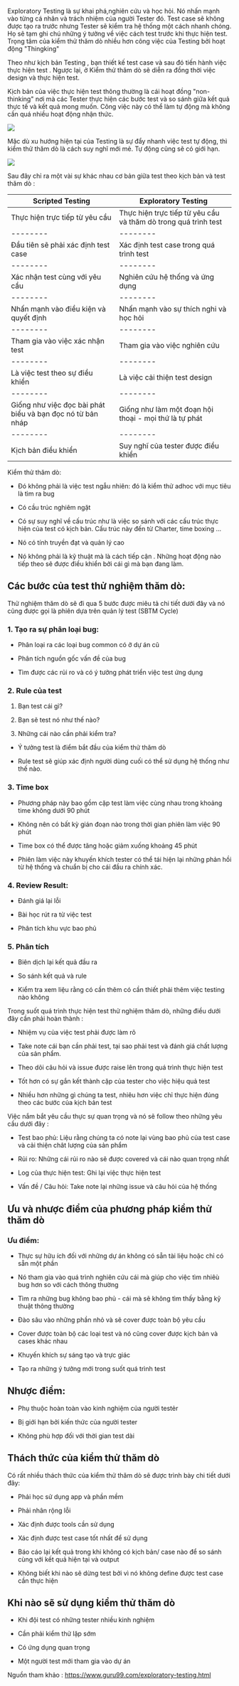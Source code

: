 Exploratory Testing là sự khai phá,nghiên cứu và học hỏi. Nó nhấn mạnh vào từng cá nhân và trách nhiệm của người Tester đó. Test case sẽ không được tạo ra trước nhưng Tester sẽ kiểm tra hệ thống một cách nhanh chóng. Họ sẽ tạm ghi chú những ý tưởng về việc cách test trước khi thực hiện test. Trọng tâm của kiểm thử thăm dò nhiều hơn công việc của Testing bởi hoạt động "Thingking"

Theo như kịch bản Testing , bạn thiết kế test case và sau đó tiến hành việc thực hiện test . Ngược lại, ở Kiểm thử thăm dò sẽ diễn ra đồng thời việc design và thực hiện test. 

Kịch bản của việc thực hiện test thông thường là cái hoạt đồng "non-thinking" nơi mà các Tester thực hiện các bước test và so sánh giữa kết quả thực tế và kết quả mong muốn. Công việc này có thể làm tự động mà không cần quá nhiều hoạt động nhận thức. 

![](https://images.viblo.asia/545352af-49d2-4cba-94a0-b65a0e987048.png)

Mặc dù xu hướng hiện tại của Testing là sự đẩy nhanh việc test tự động, thì kiểm thử thăm dò là cách suy nghĩ mới mẻ. Tự động cũng sẽ có giới hạn. 

![](https://images.viblo.asia/1954d20d-56a5-46c7-97d7-4b043d2366d4.png)

Sau đây chỉ ra một vài sự khác nhau cơ bản giữa test theo kịch bản và test thăm dò : 


| Scripted Testing | Exploratory Testing | 
| -------- | -------- | 
| Thực hiện trực tiếp từ yêu cầu    | Thực hiện trực tiếp từ yêu cầu và thăm dò trong quá trình test   | 
| -------- | -------- | 
| Đầu tiên sẽ phải xác định test case  | Xác định test case trong quá trình test   |
| -------- | -------- | 
| Xác nhận test cùng với yêu cầu  |Nghiên cứu hệ thống và ứng dụng    |
| -------- | -------- | 
| Nhấn mạnh vào điều kiện và quyết định  | Nhấn mạnh vào sự thích nghi và học hỏi   |
| -------- | -------- | 
|  Tham gia vào việc xác nhận test |  Tham gia vào việc nghiên cứu  |
| -------- | -------- | 
| Là việc test theo sự điều khiển  | Là việc cải thiện test design |
| -------- | -------- | 
| Giống như việc đọc bài phát biểu  và bạn đọc nó từ bản nháp  |Giống như làm một đoạn hội thoại - mọi thứ là tự phát    |
| -------- | -------- | 
| Kịch bản điều khiển  | Suy nghĩ của tester được điều khiển   |

Kiểm thử thăm dò:

* Đó không phải là việc test ngẫu nhiên: đó là kiểm thử adhoc với mục tiêu là tìm ra bug

* Có cầu trúc nghiêm ngặt

* Có sự suy nghĩ về cấu trúc như là việc so sánh với các cấu trúc thực hiện của test có kịch bản. Cấu trúc này đến từ  Charter, time boxing ...

* Nó có tính truyền đạt và quản lý cao

* Nó không phải là kỹ thuật mà là cách tiếp cận . Những hoạt động nào tiếp theo sẽ được điều khiển bởi cái gì mà bạn đang làm.

## Các bước của test thử nghiệm thăm dò:

Thử nghiệm thăm dò sẽ đi qua 5 bước được miêu tả chi tiết dưới đây và nó cũng được gọi là phiên dựa trên quản lý test (SBTM Cycle)

### 1. Tạo ra sự phân loại bug:

* Phân loại ra các loại bug common có ở dự án cũ

* Phân tích nguồn gốc vấn đề của bug

* Tìm được các rủi ro và có ý tưởng phát triển việc test ứng dụng

### 2. Rule của test

1. Bạn test cái gì?

2. Bạn sẽ test nó như thế nào?

3. Những cái nào cần phải kiểm tra?

* Ý tưởng test là điểm bắt đầu của kiểm thử thăm dò

* Rule test sẽ giúp xác định người dùng cuối có thể sử dụng hệ thống như thế nào.

### 3. Time box

* Phương pháp này bao gồm cặp test làm việc cùng nhau trong khoảng time không dưới 90 phút

* Không nên có bất kỳ gián đoạn nào trong thời gian phiên làm việc 90 phút

* Time box có thể được tăng hoặc giảm xuống khoảng 45 phút

* Phiên làm việc này khuyến khích tester có thể tái hiện lại những phản hồi từ hệ thống và chuẩn bị cho cái đầu ra chính xác.

### 4. Review Result:

* Đánh giá lại lỗi

* Bài học rút ra từ việc test

* Phân tích khu vực bao phủ

### 5. Phân tích 

* Biên dịch lại kết quả đầu ra

* So sánh kết quả và rule

* Kiểm tra xem liệu rằng có cần thêm có cần thiết phải thêm việc testing nào không

Trong suốt quá trình thực hiện test thử nghiệm thăm dò, những điều dưới đây cần phải hoàn thành :

* Nhiệm vụ của việc test phải được làm rõ

* Take note cái bạn cần phải test, tại sao phải test và đánh giá chất lượng của sản phẩm.

* Theo dõi câu hỏi và issue được raise lên trong quá trình thực hiện test

* Tốt hơn có sự gắn kết thành cặp của tester cho việc hiệu quả test

* Nhiều hơn những gì chúng ta test, nhiêu hơn việc chỉ thực hiện đúng theo các bước của kịch bản test

Việc nắm bắt yêu cầu thực sự quan trọng và nó sẽ follow theo những yêu cầu dưới đây :

* Test bao phủ: Liệu rằng chúng ta có note lại vùng bao phủ của test case và cải thiện chât lượng của sản phẩm

* Rủi ro: Những cái rủi ro nào sẽ được covered và cái nào quan trọng nhất 

* Log của thực hiện test: Ghi lại việc thực hiện test

* Vấn đề / Câu hỏi: Take note lại những issue và câu hỏi của hệ thống

## Ưu và  nhược điểm của phương pháp kiểm thử thăm dò

### Ưu điểm:

* Thực sự hữu ích đối với những dự án không có sẵn tài liệu hoặc chỉ có sẵn một phần

* Nó tham gia vào quá trình nghiên cứu cái mà giúp cho việc tìm nhiêù bug hơn so với cách thông thường

* Tìm ra những bug không bao phủ - cái mà sẽ không tìm thấy bằng kỹ thuật thông thường

* Đào sâu vào những phần nhỏ và sẽ cover được toàn bộ yêu cầu

* Cover được toàn bộ các loại test và nó cũng cover được kịch bản và cases khác nhau

* Khuyến khích sự sáng tạo và trực giác

* Tạo ra những ý tưởng mới trong suốt quá trình test

## Nhược điểm:

* Phụ thuộc hoàn toàn vào kinh nghiệm của người testẻr

* Bị giới hạn bởi kiến thức của người tester

* Không phù hợp đối với thời gian test dài

## Thách thức của kiểm thử thăm dò

Có rất nhiều thách thức của kiểm thử thăm dò sẽ được trình bày chi tiết dưới đây:

* Phải học sử dụng app và phần mềm

* Phải nhân rộng lỗi

* Xác định được tools cần sử dụng

* Xác định được test case tốt nhất để sử dụng

* Báo cáo lại kết quả trong khi không có kịch bản/ case nào để so sánh cùng với kết quả hiện tại và output 

* Không biết khi nào sẽ dừng test bởi vì nó không define được test case cần thực hiện

## Khi nào sẽ sử dụng kiểm thử thăm dò

* Khi đội test có những tester nhiều kinh nghiệm

* Cần phải kiểm thử lặp sớm

* Có ứng dụng quan trọng

* Một người test mới tham gia vào dự án

Nguồn tham khảo : https://www.guru99.com/exploratory-testing.html